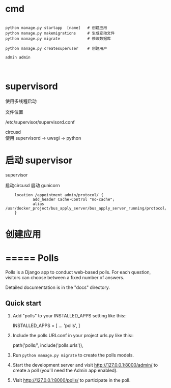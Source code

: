 

# cmd

```

python manage.py startapp  [name]   # 创建应用
python manage.py makemigrations     # 生成变动文件
python manage.py migrate            # 修改数据库

python manage.py createsuperuser    # 创建用户

admin admin



```


# supervisord 


使用多线程启动


文件位置


/etc/supervisor/supervisord.conf


circusd  
使用 supervisord  ->  uwsgi   ->  python
 


# 启动 supervisor


supervisor



启动circusd  启动 gunicorn


        location /appointment_admin/protocol/ {
                add_header Cache-Control "no-cache";
                alias /usr/docker_project/bus_apply_server/bus_apply_server_running/protocol/;
        }



# 创建应用


=====
Polls
=====

Polls is a Django app to conduct web-based polls. For each question,
visitors can choose between a fixed number of answers.

Detailed documentation is in the "docs" directory.

Quick start
-----------

1. Add "polls" to your INSTALLED_APPS setting like this::

    INSTALLED_APPS = [
        ...
        'polls',
    ]

2. Include the polls URLconf in your project urls.py like this::

    path('polls/', include('polls.urls')),

3. Run ``python manage.py migrate`` to create the polls models.

4. Start the development server and visit http://127.0.0.1:8000/admin/
   to create a poll (you'll need the Admin app enabled).

5. Visit http://127.0.0.1:8000/polls/ to participate in the poll.